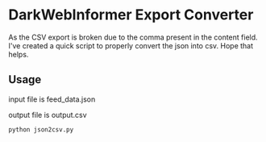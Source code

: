 # DarkWebInformer Export Converter 
As the CSV export is broken due to the comma present in the content field. I've created a quick script to properly convert the json into csv.
Hope that helps.

## Usage
input file is feed_data.json

output file is output.csv

```python json2csv.py```
